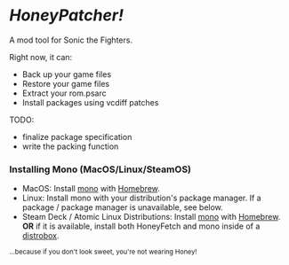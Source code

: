 # *HoneyPatcher!*

A mod tool for Sonic the Fighters.

Right now, it can:
- Back up your game files
- Restore your game files
- Extract your rom.psarc
- Install packages using vcdiff patches

TODO:
- finalize package specification
- write the packing function

### Installing Mono (MacOS/Linux/SteamOS)

- MacOS: Install [mono](https://formulae.brew.sh/formula/mono) with [Homebrew](https://brew.sh/).
- Linux: Install mono with your distribution's package manager. If a package / package manager is unavailable, see below.
- Steam Deck / Atomic Linux Distributions: Install [mono](https://formulae.brew.sh/formula/mono) with [Homebrew](https://brew.sh/). **OR** if it is available, install both HoneyFetch and mono inside of a [distrobox](https://github.com/89luca89/distrobox/).

<sub>...because if you don't look sweet, you're not wearing Honey!</sub>
